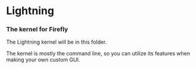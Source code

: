 # Lightning
### The kernel for Firefly 
The Lightning kernel will be in this folder.

The kernel is mostly the command line, so you can utilize its features when making your own custom GUI.
